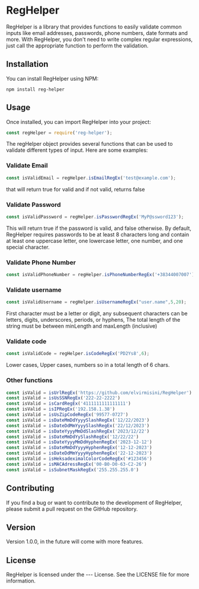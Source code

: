 # RegHelper

RegHelper is a library that provides functions to easily validate common inputs like email addresses, passwords, phone numbers, date formats and more. With RegHelper, you don't need to write complex regular expressions, just call the appropriate function to perform the validation.

## Installation
You can install RegHelper using NPM:

```npm
npm install reg-helper
```

## Usage
Once installed, you can import RegHelper into your project:

```javascript
const regHelper = require('reg-helper');
```

The regHelper object provides several functions that can be used to validate different types of input. Here are some examples:

### Validate Email

```javascript
const isValidEmail = regHelper.isEmailRegEx('test@example.com');
```
that will return true for valid and if not valid, returns false

### Validate Password

```javascript
const isValidPassword = regHelper.isPasswordRegEx('MyP@ssword123');
```
This will return true if the password is valid, and false otherwise. By default, RegHelper requires passwords to be at least 8 characters long and contain at least one uppercase letter, one lowercase letter, one number, and one special character.

### Validate Phone Number
```javascript
const isValidPhoneNumber = regHelper.isPhoneNumberRegEx('+38344007007');
```
### Validate username
```javascript
const isValidUsername = regHelper.isUsernameRegEx("user.name",5,20);
```
First character must be a letter or digit, any subsequent characters can be letters, digits, underscores, periods, or hyphens, The total length of the string must be between minLength and maxLength (inclusive)

### Validate code
```javascript
const isValidCode = regHelper.isCodeRegEx('PD2Ys8',6);
```
Lower cases, Upper cases, numbers so in a total length of 6 chars.

### Other functions

```javascript
const isValid = isUrlRegEx('https://github.com/elvirmisini/RegHelper')
const isValid = isUsSSNRegEx('222-22-2222')
const isValid = isCardRegEx('4111111111111111')
const isValid = isIPRegEx('192.158.1.38')
const isValid = isUsZipCodeRegEx('99577-0727')
const isValid = isDateMmDdYyyySlashRegEx('12/22/2023')
const isValid = isDateDdMmYyyySlashRegEx('22/12/2023')
const isValid = isDateYyyyMmDdSlashRegEx('2023/12/22')
const isValid = isDateMmDdYySlashRegEx('12/22/22')
const isValid = isDateYyyyMmDdHyphenRegEx('2023-12-12')
const isValid = isDateMmDdYyyyHyphenRegEx('12-12-2023')
const isValid = isDateDdMmYyyyHyphenRegEx('22-12-2023')
const isValid = isHeksadeximalColorCodeRegEx('#123456')
const isValid = isMACAdressRegEx('00-B0-D0-63-C2-26')
const isValid = isSubnetMaskRegEx('255.255.255.0')
```

## Contributing
If you find a bug or want to contribute to the development of RegHelper, please submit a pull request on the GitHub repository.

## Version
Version 1.0.0, in the future will come with more features.

## License
RegHelper is licensed under the --- License. See the LICENSE file for more information.
